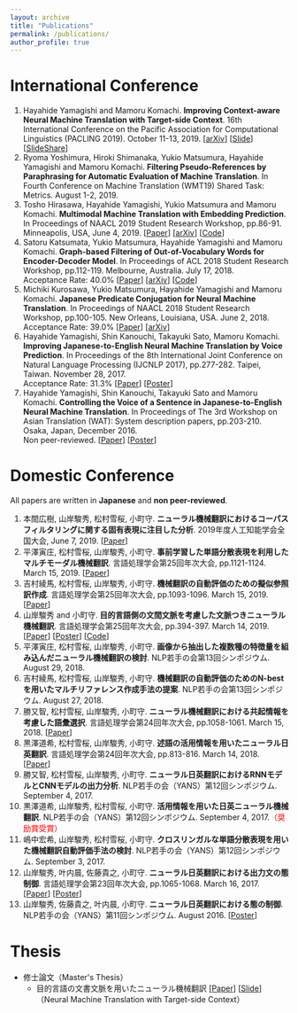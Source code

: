 ```yaml
---
layout: archive
title: "Publications"
permalink: /publications/
author_profile: true
---
```


International Conference
======
1. Hayahide Yamagishi and Mamoru Komachi. **Improving Context-aware Neural Machine Translation with Target-side Context**. 16th International Conference on the Pacific Association for Computational Linguistics (PACLING 2019). October 11-13, 2019. [[arXiv](https://arxiv.org/abs/1909.00531)] [[Slide](https://hargon24.github.io/document/pacling2019_slide.pdf)] [[SlideShare](https://www.slideshare.net/HayahideYamagishi/pacling2019-improving-contextaware-neural-machine-translation-with-targetside-context-181157007)]
2. Ryoma Yoshimura, Hiroki Shimanaka, Yukio Matsumura, Hayahide Yamagishi and Mamoru Komachi. **Filtering Pseudo-References by Paraphrasing for Automatic Evaluation of Machine Translation**. In Fourth Conference on Machine Translation (WMT19) Shared Task: Metrics. August 1-2, 2019.
3. Tosho Hirasawa, Hayahide Yamagishi, Yukio Matsumura and Mamoru Komachi. **Multimodal Machine Translation with Embedding Prediction**. In Proceedings of NAACL 2019 Student Research Workshop, pp.86-91. Minneapolis, USA, June 4, 2019. [[Paper](https://aclweb.org/anthology/papers/N/N19/N19-3012/)] [[arXiv](https://arxiv.org/abs/1904.00639)] [[Code](https://github.com/toshohirasawa/nmtpytorch-emb-pred)]  
4. Satoru Katsumata, Yukio Matsumura, Hayahide Yamagishi and Mamoru Komachi. **Graph-based Filtering of Out-of-Vocabulary Words for Encoder-Decoder Model**. In Proceedings of ACL 2018 Student Research Workshop, pp.112-119. Melbourne, Australia. July 17, 2018.  
   Acceptance Rate: 40.0% [[Paper](https://aclanthology.coli.uni-saarland.de/papers/N18-4014/n18-4014)] [[arXiv](https://arxiv.org/abs/1805.11189)] [[Code](https://github.com/Katsumata420/HITS_Ranking)] 
5. Michiki Kurosawa, Yukio Matsumura, Hayahide Yamagishi and Mamoru Komachi. **Japanese Predicate Conjugation for Neural Machine Translation**. In Proceedings of NAACL 2018 Student Research Workshop, pp.100-105. New Orleans, Louisiana, USA. June 2, 2018.  
   Acceptance Rate: 39.0% [[Paper](https://aclanthology.coli.uni-saarland.de/papers/N18-4014/n18-4014)] [[arXiv](https://arxiv.org/abs/1805.10047)]
6. Hayahide Yamagishi, Shin Kanouchi, Takayuki Sato, Mamoru Komachi. **Improving Japanese-to-English Neural Machine Translation by Voice Prediction**. In Proceedings of the 8th International Joint Conference on Natural Language Processing (IJCNLP 2017), pp.277-282. Taipei, Taiwan. November 28, 2017.  
   Acceptance Rate: 31.3% [[Paper](https://aclanthology.coli.uni-saarland.de/papers/I17-2047/i17-2047)] [[Poster](https://hargon24.github.io/document/ijcnlp2017_poster.pdf)]
7. Hayahide Yamagishi, Shin Kanouchi, Takayuki Sato and Mamoru Komachi. **Controlling the Voice of a Sentence in Japanese-to-English Neural Machine Translation**. In Proceedings of The 3rd Workshop on Asian Translation (WAT): System description papers, pp.203-210. Osaka, Japan, December 2016.  
   Non peer-reviewed. [[Paper](https://aclanthology.coli.uni-saarland.de/papers/W16-4620/w16-4620)] [[Poster](https://hargon24.github.io/document/wat2016_poster.pdf)]


Domestic Conference
======
All papers are written in **Japanese** and **non peer-reviewed**.
1. 本間広樹, 山岸駿秀, 松村雪桜, 小町守. **ニューラル機械翻訳におけるコーパスフィルタリングに関する固有表現に注目した分析**. 2019年度人工知能学会全国大会, June 7, 2019. [[Paper](https://confit.atlas.jp/guide/event/jsai2019/subject/4Rin1-06/advanced)]
2. 平澤寅庄, 松村雪桜, 山岸駿秀, 小町守. **事前学習した単語分散表現を利用したマルチモーダル機械翻訳**. 言語処理学会第25回年次大会, pp.1121-1124. March 15, 2019. [[Paper](http://www.anlp.jp/proceedings/annual_meeting/2019/pdf_dir/P5-22.pdf)]
3. 吉村綾馬, 松村雪桜, 山岸駿秀, 小町守. **機械翻訳の自動評価のための擬似参照訳作成**. 言語処理学会第25回年次大会, pp.1093-1096. March 15, 2019. [[Paper](http://www.anlp.jp/proceedings/annual_meeting/2019/pdf_dir/P5-15.pdf)]
4. 山岸駿秀 and 小町守. **目的言語側の文間文脈を考慮した文脈つきニューラル機械翻訳**. 言語処理学会第25回年次大会, pp.394-397. March 14, 2019. [[Paper](http://www.anlp.jp/proceedings/annual_meeting/2019/pdf_dir/P1-23.pdf)] [[Poster](https://hargon24.github.io/document/nlp2019_poster.pdf)] [[Code](https://github.com/hargon24/Context_aware_NMT)]
5. 平澤寅庄, 松村雪桜, 山岸駿秀, 小町守. **画像から抽出した複数種の特徴量を組み込んだニューラル機械翻訳の検討**. NLP若手の会第13回シンポジウム. August 29, 2018.
6. 吉村綾馬, 松村雪桜, 山岸駿秀, 小町守. **機械翻訳の自動評価のためのN-bestを用いたマルチリファレンス作成手法の提案**. NLP若手の会第13回シンポジウム. August 27, 2018.
7. 勝又智, 松村雪桜, 山岸駿秀, 小町守. **ニューラル機械翻訳における共起情報を考慮した語彙選択**. 言語処理学会第24回年次大会, pp.1058-1061. March 15, 2018. [[Paper](http://www.anlp.jp/proceedings/annual_meeting/2018/pdf_dir/P10-18.pdf)]
8. 黒澤道希, 松村雪桜, 山岸駿秀, 小町守. **述語の活用情報を用いたニューラル日英翻訳**. 言語処理学会第24回年次大会, pp.813-816. March 14, 2018. [[Paper](http://www.anlp.jp/proceedings/annual_meeting/2018/pdf_dir/P7-15.pdf)]
9. 勝又智, 松村雪桜, 山岸駿秀, 小町守. **ニューラル日英翻訳におけるRNNモデルとCNNモデルの出力分析**. NLP若手の会（YANS）第12回シンポジウム. September 4, 2017.
10. 黒澤道希, 山岸駿秀, 松村雪桜, 小町守. **活用情報を用いた日英ニューラル機械翻訳**. NLP若手の会（YANS）第12回シンポジウム. September 4, 2017.<font color="Red">（奨励賞受賞）</font>
11. 嶋中宏希, 山岸駿秀, 松村雪桜, 小町守. **クロスリンガルな単語分散表現を用いた機械翻訳自動評価手法の検討**. NLP若手の会（YANS）第12回シンポジウム. September 3, 2017. 
12. 山岸駿秀, 叶内晨, 佐藤貴之, 小町守. **ニューラル日英翻訳における出力文の態制御**. 言語処理学会第23回年次大会, pp.1065-1068. March 16, 2017. [[Paper](http://www.anlp.jp/proceedings/annual_meeting/2017/pdf_dir/P20-1.pdf)] [[Poster](https://hargon24.github.io/document/nlp2017_poster.pdf)] 
13. 山岸駿秀, 佐藤貴之, 叶内晨, 小町守. **ニューラル日英翻訳における態の制御**. NLP若手の会（YANS）第11回シンポジウム. August 2016. [[Poster](https://hargon24.github.io/document/yans2016_poster.pdf)]

Thesis
======
- 修士論文（Master's Thesis）
  - 目的言語の文書文脈を用いたニューラル機械翻訳 [[Paper](https://hargon24.github.io/document/mthesis.pdf)] [[Slide](https://www.slideshare.net/HayahideYamagishi/ss-181147693)]  
  （Neural Machine Translation with Target-side Context）

